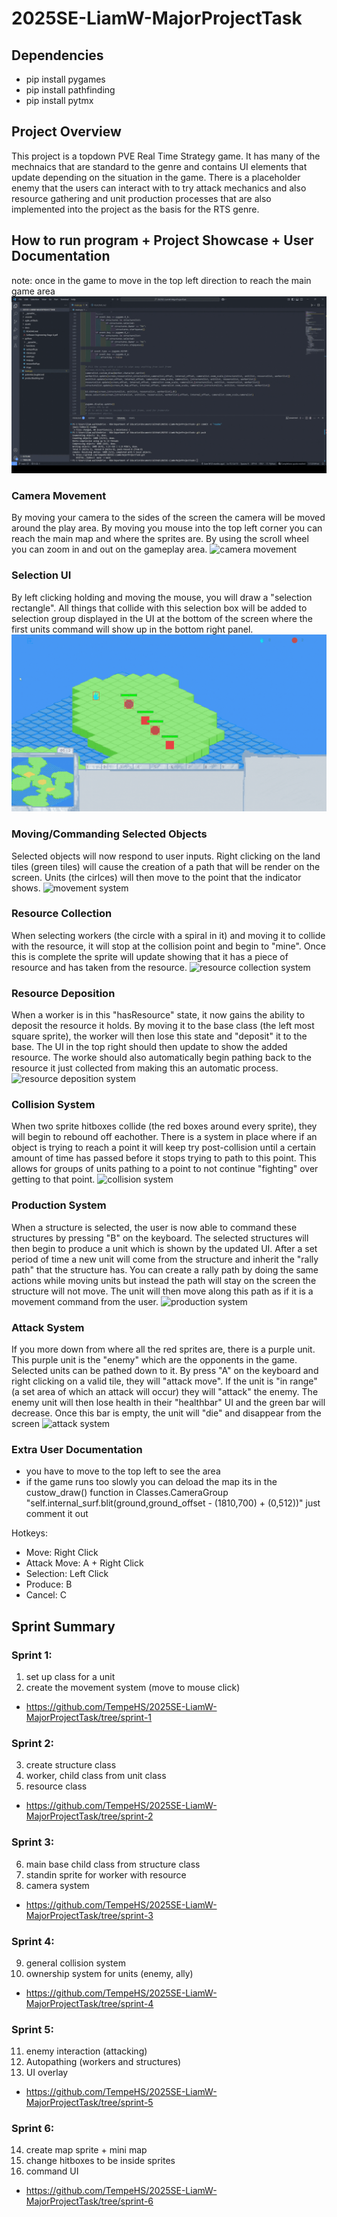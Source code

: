 # 2025SE-LiamW-MajorProjectTask

## Dependencies 
- pip install pygames
- pip install pathfinding 
- pip install pytmx


## Project Overview

This project is a topdown PVE Real Time Strategy game. It has many of the mechnaics that are standard to the genre and contains UI elements that update depending on the situation in the game. There is a placeholder enemy that the users can interact with to try attack mechanics and also resource gathering and unit production processes that are also implemented into the project as the basis for the RTS genre.

## How to run program + Project Showcase + User Documentation

note: once in the game to move in the top left direction to reach the main game area
![console run command](/assets\READMEassets\ConsoleCommand.mkv.gif)

### Camera Movement

By moving your camera to the sides of the screen the camera will be moved around the play area. By moving you mouse into the top left corner you can reach the main map and where the sprites are. By using the scroll wheel you can zoom in and out on the gameplay area.
![camera movement](/assets\READMEassets\Camera%20Movement.mkv.gif)

### Selection UI

By left clicking holding and moving the mouse, you will draw a "selection rectangle". All things that collide with this selection box will be added to selection group displayed in the UI at the bottom of the screen where the first units command will show up in the bottom right panel.
![selection system](/assets\READMEassets\Selection.mkv.gif)

### Moving/Commanding Selected Objects

Selected objects will now respond to user inputs. Right clicking on the land tiles (green tiles) will cause the creation of a path that will be render on the screen. Units (the cirlces) will then move to the point that the indicator shows.
![movement system](/assets\READMEassets\Movement.mkv.gif)

### Resource Collection

When selecting workers (the circle with a spiral in it) and moving it to collide with the resource, it will stop at the collision point and begin to "mine". Once this is complete the sprite will update showing that it has a piece of resource and has taken from the resource. 
![resource collection system](/assets\READMEassets\Resource%20Collection.mkv.gif)

### Resource Deposition 
When a worker is in this "hasResource" state, it now gains the ability to deposit the resource it holds. By moving it to the base class (the left most square sprite), the worker will then lose this state and "deposit" it to the base. The UI in the top right should then update to show the added resource. The worke should also automatically begin pathing back to the resource it just collected from making this an automatic process.
![resource deposition system](/assets\READMEassets\Resource%20Deposition.mkv.gif)

### Collision System

When two sprite hitboxes collide (the red boxes around every sprite), they will begin to rebound off eachother. There is a system in place where if an object is trying to reach a point it will keep try post-collision until a certain amount of time has passed before it stops trying to path to this point. This allows for groups of units pathing to a point to not continue "fighting" over getting to that point.
![collision system](/assets\READMEassets\Collision%20system.mkv.gif)

### Production System

When a structure is selected, the user is now able to command these structures by pressing "B" on the keyboard. The selected structures will then begin to produce a unit which is shown by the updated UI. After a set period of time a new unit will come from the structure and inherit the "rally path" that the structure has. You can create a rally path by doing the same actions while moving units but instead the path will stay on the screen the structure will not move. The unit will then move along this path as if it is a movement command from the user.
![production system](/assets\READMEassets\Unit%20Production.mkv.gif)


### Attack System

If you more down from where all the red sprites are, there is a purple unit. This purple unit is the "enemy" which are the opponents in the game. Selected units can be pathed down to it. By press "A" on the keyboard and right clicking on a valid tile, they will "attack move". If the unit is "in range" (a set area of which an attack will occur) they will "attack" the enemy. The enemy unit will then lose health in their "healthbar" UI and the green bar will decrease. Once this bar is empty, the unit will "die" and disappear from the screen
![attack system](/assets\READMEassets\Attack.mkv.gif)


### Extra User Documentation
- you have to move to the top left to see the area
- if the game runs too slowly you can deload the map its in the custow_draw() function in Classes.CameraGroup "self.internal_surf.blit(ground,ground_offset - (1810,700) + (0,512))" just comment it out

Hotkeys:
- Move: Right Click
- Attack Move: A + Right Click
- Selection: Left Click
- Produce: B
- Cancel: C


## Sprint Summary

### Sprint 1: 

1. set up class for a unit
2. create the movement system (move to mouse click)

- https://github.com/TempeHS/2025SE-LiamW-MajorProjectTask/tree/sprint-1
### Sprint 2: 

3. create structure class 
4. worker, child class from unit class 
5. resource class 

- https://github.com/TempeHS/2025SE-LiamW-MajorProjectTask/tree/sprint-2
### Sprint 3: 

6. main base child class from structure class
7. standin sprite for worker with resource
8. camera system

- https://github.com/TempeHS/2025SE-LiamW-MajorProjectTask/tree/sprint-3
### Sprint 4: 

9. general collision system
10. ownership system for units (enemy, ally)

- https://github.com/TempeHS/2025SE-LiamW-MajorProjectTask/tree/sprint-4
### Sprint 5:

11. enemy interaction (attacking)
12. Autopathing (workers and structures)
13. UI overlay

- https://github.com/TempeHS/2025SE-LiamW-MajorProjectTask/tree/sprint-5
### Sprint 6:

14. create map sprite + mini map
15. change hitboxes to be inside sprites
17. command UI

- https://github.com/TempeHS/2025SE-LiamW-MajorProjectTask/tree/sprint-6